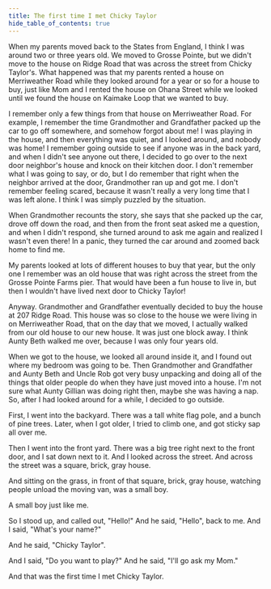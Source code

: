 ```yaml
---
title: The first time I met Chicky Taylor
hide_table_of_contents: true
---
```


When my parents moved back to the States from England, I think I was around two or three years old. We moved to Grosse Pointe, but we didn't move to the house on Ridge Road that was across the street from Chicky Taylor's. What happened was that my parents rented a house on Merriweather Road while they looked around for a year or so for a house to buy, just like Mom and I rented the house on Ohana Street while we looked until we found the house on Kaimake Loop that we wanted to buy.

I remember only a few things from that house on Merriweather Road. For example, I remember the time Grandmother and Grandfather packed up the car to go off somewhere, and somehow forgot about me! I was playing in the house, and then everything was quiet, and I looked around, and nobody was home! I remember going outside to see if anyone was in the back yard, and when I didn't see anyone out there, I decided to go over to the next door neighbor's house and knock on their kitchen door. I don't remember what I was going to say, or do, but I do remember that right when the neighbor arrived at the door, Grandmother ran up and got me. I don't remember feeling scared, because it wasn't really a very long time that I was left alone. I think I was simply puzzled by the situation.

When Grandmother recounts the story, she says that she packed up the car, drove off down the road, and then from the front seat asked me a question, and when I didn't respond, she turned around to ask me again and realized I wasn't even there! In a panic, they turned the car around and zoomed back home to find me.

My parents looked at lots of different houses to buy that year, but the only one I remember was an old house that was right across the street from the Grosse Pointe Farms pier. That would have been a fun house to live in, but then I wouldn't have lived next door to Chicky Taylor!

Anyway. Grandmother and Grandfather eventually decided to buy the house at 207 Ridge Road. This house was so close to the house we were living in on Merriweather Road, that on the day that we moved, I actually walked from our old house to our new house. It was just one block away. I think Aunty Beth walked me over, because I was only four years old.

When we got to the house, we looked all around inside it, and I found out where my bedroom was going to be. Then Grandmother and Grandfather and Aunty Beth and Uncle Rob got very busy unpacking and doing all of the things that older people do when they have just moved into a house. I'm not sure what Aunty Gillian was doing right then, maybe she was having a nap. So, after I had looked around for a while, I decided to go outside.

First, I went into the backyard. There was a tall white flag pole, and a bunch of pine trees. Later, when I got older, I tried to climb one, and got sticky sap all over me.

Then I went into the front yard. There was a big tree right next to the front door, and I sat down next to it. And I looked across the street. And across the street was a square, brick, gray house.

And sitting on the grass, in front of that square, brick, gray house, watching people unload the moving van, was a small boy.

A small boy just like me.

So I stood up, and called out, "Hello!" And he said, "Hello", back to me. And I said, "What's your name?"

And he said, "Chicky Taylor".

And I said, "Do you want to play?" And he said, "I'll go ask my Mom."

And that was the first time I met Chicky Taylor.
